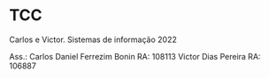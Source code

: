 # TCC

Carlos e Victor. Sistemas de informação 2022

Ass.:
Carlos Daniel Ferrezim Bonin RA: 108113
Victor Dias Pereira RA: 106887
